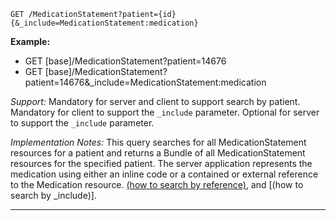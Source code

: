 
`GET /MedicationStatement?patient={id}{&_include=MedicationStatement:medication}`

**Example:**

- GET [base]/MedicationStatement?patient=14676
- GET [base]/MedicationStatement?patient=14676&\_include=MedicationStatement:medication

*Support:* Mandatory for server and client to support search by patient.  Mandatory for client to support the `_include` parameter. Optional for server to support the `_include` parameter.

*Implementation Notes:*  This query searches for all MedicationStatement resources for a patient and returns a Bundle of all MedicationStatement resources for the specified patient. The server application represents the medication using either an inline code or a contained or external reference to the Medication resource.   [(how to search by reference)], and [(how to search by \_include)].

-------

  [(how to search by reference)]: http://hl7.org/fhir/STU3/search.html#reference
  [(how to search by token)]: http://hl7.org/fhir/STU3/search.html#token
  [Composite Search Parameters]: http://hl7.org/fhir/STU3/search.html#combining
  [(how to search by date)]: http://hl7.org/fhir/STU3/search.html#date
  [(how to search by _include)]: http://hl7.org/fhir/STU3/search.html#include

